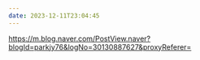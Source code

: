 ```yaml
---
date: 2023-12-11T23:04:45
---
```

https://m.blog.naver.com/PostView.naver?blogId=parkjy76&logNo=30130887627&proxyReferer=